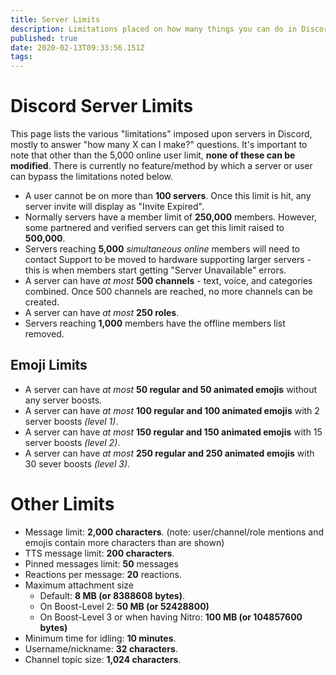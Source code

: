 ```yaml
---
title: Server Limits
description: Limitations placed on how many things you can do in Discord
published: true
date: 2020-02-13T09:33:56.151Z
tags: 
---
```


# Discord Server Limits
This page lists the various "limitations" imposed upon servers in Discord, mostly to answer "how many X can I make?" questions. It's important to note that other than the 5,000 online user limit, **none of these can be modified**. There is currently no feature/method by which a server or user can bypass the limitations noted below.

- A user cannot be on more than **100 servers**. Once this limit is hit, any server invite will display as "Invite Expired".
- Normally servers have a member limit of **250,000** members. However, some partnered and verified servers can get this limit raised to **500,000**.
- Servers reaching **5,000** *simultaneous online* members will need to contact Support to be moved to hardware supporting larger servers - this is when members start getting "Server Unavailable" errors.
- A server can have *at most* **500 channels** - text, voice, and categories combined. Once 500 channels are reached, no more channels can be created.
- A server can have *at most* **250 roles**. 
- Servers reaching **1,000** members have the offline members list removed.

## Emoji Limits
- A server can have *at most* **50 regular and 50 animated emojis** without any server boosts.
- A server can have *at most* **100 regular and 100 animated emojis** with 2 server boosts *(level 1)*.
- A server can have *at most* **150 regular and 150 animated emojis** with 15 server boosts *(level 2)*.
- A server can have *at most* **250 regular and 250 animated emojis** with 30 sever boosts *(level 3)*.

# Other Limits
- Message limit: **2,000 characters**. (note: user/channel/role mentions and emojis contain more characters than are shown)
- TTS message limit: **200 characters**.
- Pinned messages limit: **50** messages
- Reactions per message: **20** reactions.
- Maximum attachment size
  - Default: **8 MB (or 8388608 bytes)**.
  - On Boost-Level 2: **50 MB (or 52428800)**
  - On Boost-Level 3 or when having Nitro: **100 MB (or 104857600 bytes)**
- Minimum time for idling: **10 minutes**.
- Username/nickname: **32 characters**.
- Channel topic size: **1,024 characters**.